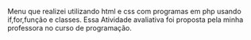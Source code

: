 Menu que realizei utilizando html e css com programas em php usando if,for,função e classes. 
Essa Atividade avaliativa foi proposta pela minha professora no curso de programação.
